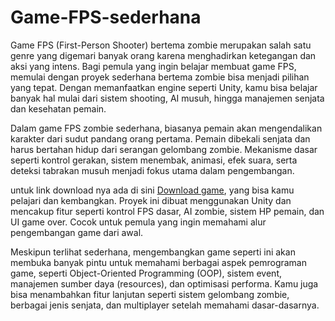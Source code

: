 # Game-FPS-sederhana
Game FPS (First-Person Shooter) bertema zombie merupakan salah satu genre yang digemari banyak orang karena menghadirkan ketegangan dan aksi yang intens. Bagi pemula yang ingin belajar membuat game FPS, memulai dengan proyek sederhana bertema zombie bisa menjadi pilihan yang tepat. Dengan memanfaatkan engine seperti Unity, kamu bisa belajar banyak hal mulai dari sistem shooting, AI musuh, hingga manajemen senjata dan kesehatan pemain.

Dalam game FPS zombie sederhana, biasanya pemain akan mengendalikan karakter dari sudut pandang orang pertama. Pemain dibekali senjata dan harus bertahan hidup dari serangan gelombang zombie. Mekanisme dasar seperti kontrol gerakan, sistem menembak, animasi, efek suara, serta deteksi tabrakan musuh menjadi fokus utama dalam pengembangan.

untuk link download nya ada di sini [Download game](https://sfl.gl/MXAcThF), yang bisa kamu pelajari dan kembangkan. Proyek ini dibuat menggunakan Unity dan mencakup fitur seperti kontrol FPS dasar, AI zombie, sistem HP pemain, dan UI game over. Cocok untuk pemula yang ingin memahami alur pengembangan game dari awal.

Meskipun terlihat sederhana, mengembangkan game seperti ini akan membuka banyak pintu untuk memahami berbagai aspek pemrograman game, seperti Object-Oriented Programming (OOP), sistem event, manajemen sumber daya (resources), dan optimisasi performa. Kamu juga bisa menambahkan fitur lanjutan seperti sistem gelombang zombie, berbagai jenis senjata, dan multiplayer setelah memahami dasar-dasarnya.
